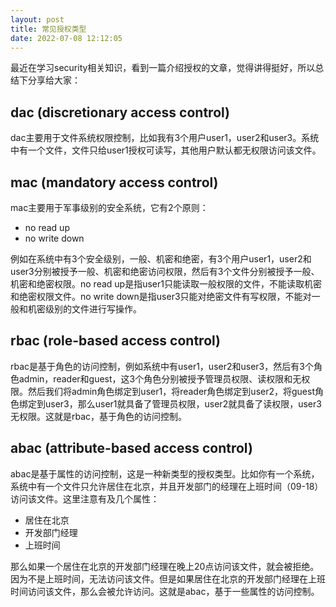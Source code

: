 ```yaml
---
layout: post
title: 常见授权类型
date: 2022-07-08 12:12:05
---
```


最近在学习security相关知识，看到一篇介绍授权的文章，觉得讲得挺好，所以总结下分享给大家：

## dac (discretionary access control)

dac主要用于文件系统权限控制，比如我有3个用户user1，user2和user3。系统中有一个文件，文件只给user1授权可读写，其他用户默认都无权限访问该文件。

## mac (mandatory access control)

mac主要用于军事级别的安全系统，它有2个原则：

- no read up
- no write down

例如在系统中有3个安全级别，一般、机密和绝密，有3个用户user1，user2和user3分别被授予一般、机密和绝密访问权限，然后有3个文件分别被授予一般、机密和绝密权限。no read up是指user1只能读取一般权限的文件，不能读取机密和绝密权限文件。no write down是指user3只能对绝密文件有写权限，不能对一般和机密级别的文件进行写操作。

## rbac (role-based access control)

rbac是基于角色的访问控制，例如系统中有user1，user2和user3，然后有3个角色admin，reader和guest，这3个角色分别被授予管理员权限、读权限和无权限。然后我们将admin角色绑定到user1，将reader角色绑定到user2，将guest角色绑定到user3，那么user1就具备了管理员权限，user2就具备了读权限，user3无权限。这就是rbac，基于角色的访问控制。

## abac (attribute-based access control)

abac是基于属性的访问控制，这是一种新类型的授权类型。比如你有一个系统，系统中有一个文件只允许居住在北京，并且开发部门的经理在上班时间（09-18）访问该文件。这里注意有及几个属性：

- 居住在北京
- 开发部门经理
- 上班时间

那么如果一个居住在北京的开发部门经理在晚上20点访问该文件，就会被拒绝。因为不是上班时间，无法访问该文件。但是如果居住在北京的开发部门经理在上班时间访问该文件，那么会被允许访问。这就是abac，基于一些属性的访问控制。
